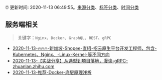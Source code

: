 :alarm_clock: 更新时间: 2020-11-13 06:49:55。[来源分类](../README.md)、[标签分类](../TAGS.md)、[时间分类](../TIMELINE.md)

## 服务端相关


> 关键字：`Nginx`、`Docker`、`GraphQL`、`REST`、`gRPC`



- [2020-11-13-🔥🔥🔥-新加坡-Shopee-直招-招云原生平台开发工程师，包含-Kubernetes、Nginx、-Linux-Kernel-等不同方向](https://www.v2ex.com/t/724833) 
- [2020-11-13-【实战分享】从选型到项目落地，漫谈-gRPC-zhuanlan.zhihu.com](https://blogread.cn/news/go.php?idItem=13920&url=https%3A%2F%2Fzhuanlan.zhihu.com%2Fp%2F285221429%3Fcomefrom%3Dhttps%253A%252F%252Fblogread.cn%252Fnews%252F) 
- [2020-11-13-推荐-Docker-底层原理浅析](https://toutiao.io/k/nvbge2t) 